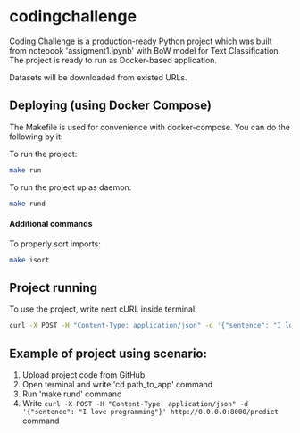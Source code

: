 # codingchallenge
Coding Challenge is a production-ready Python project 
which was built from notebook 'assigment1.ipynb' with BoW model for Text Classification.
The project is ready to run as Docker-based application.

Datasets will be downloaded from existed URLs.
## Deploying (using Docker Compose)

The Makefile is used for convenience with docker-compose. You can do the following by it:

To run the project:
```bash
make run
```

To run the project up as daemon:
```bash
make rund
```

#### Additional commands

To properly sort imports:
```bash
make isort
```


## Project running
To use the project, write next cURL inside terminal:
```bash
curl -X POST -H "Content-Type: application/json" -d '{"sentence": "I love programming"}' http://0.0.0.0:8000/predict
```

## Example of project using scenario:
1) Upload project code from GitHub
2) Open terminal and write 'cd path_to_app' command
3) Run 'make rund' command
4) Write ``` curl -X POST -H "Content-Type: application/json" -d '{"sentence": "I love programming"}' http://0.0.0.0:8000/predict ``` command
